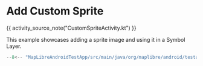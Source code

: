 # Add Custom Sprite

{{ activity_source_note("CustomSpriteActivity.kt") }}

This example showcases adding a sprite image and using it in a Symbol Layer.

```kotlin
--8<-- "MapLibreAndroidTestApp/src/main/java/org/maplibre/android/testapp/activity/style/CustomSpriteActivity.kt:addImage"
```